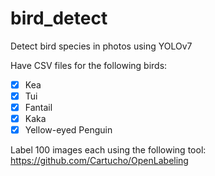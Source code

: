 # bird_detect
Detect bird species in photos using YOLOv7

Have CSV files for the following birds:
- [x] Kea
- [x] Tui 
- [x] Fantail
- [x] Kaka 
- [x] Yellow-eyed Penguin

Label 100 images each using the following tool:
https://github.com/Cartucho/OpenLabeling
